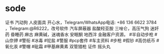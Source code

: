 # sode
证书 汽动狗 人皮面具 开心水，Telegram/WhatsApp电话: +86 136 6622 3784   ，Telegram:@R6222，改号软件 汽车屏蔽器 盐酸羟亚胺 三唑仑，高压气狗 迷奸药 昏睡药 麻古 麻黄碱，迷魂香水 安眠酮 地西泮 金融客户资源。 #半自动步枪 #山奈钾 #警衔 #冰毒 #铊盐 #警服 #pcp套件 #车主资料 #步枪 #假钞 #高仿纸币 #氧化汞 #警帽 #砒霜 #甲基麻黄素 双管猎枪 证件 摇头丸
